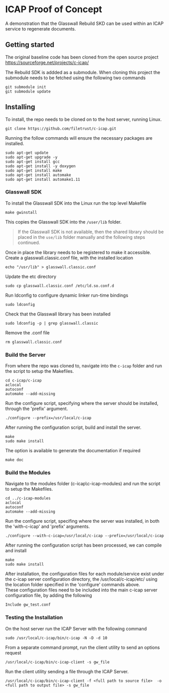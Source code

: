 # ICAP Proof of Concept
A demonstration that the Glasswall Rebuild SKD can be used within an ICAP service to regenerate documents.

## Getting started
The original baseline code has been cloned from the open source project
https://sourceforge.net/projects/c-icap/

The Rebuild SDK is addded as a submodule. When cloning this project the submodule needs to be fetched using the following two commands
```
git submodule init
git submodule update
```
## Installing

To install, the repo needs to be cloned on to the host server, running Linux.
```
git clone https://github.com/filetrust/c-icap.git
```
Running the follow commands will ensure the necessary packages are installed.
```
sudo apt-get update
sudo apt-get upgrade -y
sudo apt-get install gcc
sudo apt-get install -y doxygen
sudo apt-get install make
sudo apt-get install automake
sudo apt-get install automake1.11
```

### Glasswall SDK
To install the Glasswall SDK into the Linux run the top level Makefile
```
make gwinstall
```
This copies the Glasswall SDK into the `/user/lib` folder.
> If the Glasswall SDK is not available, then the shared library should be placed in the `use/lib` folder manually and the following steps continued.

Once in place the library needs to be registered to make it accessible.
Create a glasswall.classic.conf file, with the installed location
```
echo "/usr/lib" > glasswall.classic.conf
```
Update the etc directory
```
sudo cp glasswall.classic.conf /etc/ld.so.conf.d
```
Run ldconfig to configure dynamic linker run-time bindings
```
sudo ldconfig
```

Check that the Glasswall library has been installed
```
sudo ldconfig -p | grep glasswall.classic
```
Remove the .conf file
```
rm glasswall.classic.conf
```

### Build the Server
From where the repo was cloned to, navigate into the `c-icap` folder and run the script to setup the Makefiles.
```
cd c-icap/c-icap
aclocal
autoconf
automake --add-missing
```
Run the configure script, specifying where the server should be installed, through the 'prefix' argument.
```
./configure --prefix=/usr/local/c-icap
```
After running the configuration script, build and install the server.
```
make 
sudo make install
```
The option is available to generate the documentation if required
```
make doc
```

### Build the Modules

Navigate to the modules folder (c-icap\c-icap-modules) and run the script to setup the Makefiles.
```
cd ../c-icap-modules
aclocal
autoconf
automake --add-missing
```
Run the configure script, specifing where the server was installed, in both the 'with-c-icap' and 'prefix' arguments.
```
./configure --with-c-icap=/usr/local/c-icap --prefix=/usr/local/c-icap
```
After running the configuration script has been processed, we can compile and install
```
make 
sudo make install
```

After installation, the configuration files for each module/service exist under the c-icap server configuration directory, the /usr/local/c-icap/etc/ using the location folder specified in the 'configure' commands above.  
These configuration files need to be included into the main c-icap server configuration file, by adding the following 
```
Include gw_test.conf
```

### Testing the Installation

On the host server run the ICAP Server with the following command
```
sudo /usr/local/c-icap/bin/c-icap -N -D -d 10
```

From a separate command prompt, run the client utility to send an options request
```
/usr/local/c-icap/bin/c-icap-client -s gw_file
```

Run the client utility sending a file through the ICAP Server.
```
/usr/local/c-icap/bin/c-icap-client -f <full path to source file>  -o <full path to output file> -s gw_file
```

